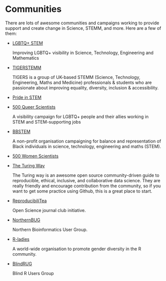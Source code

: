 # Communities

There are lots of awesome communities and campaigns working to provide support and create change in Science, STEMM, and more.
Here are a few of them:

* [LGBTQ+ STEM](https://lgbtstem.wordpress.com/)

    Improving LGBTQ+ visibility in Science, Technology, Engineering and Mathematics

* [TIGERSTEMM](https://www.tigerinstemm.org/)

    TIGERS is a group of UK-based STEMM (Science, Technology, Engineering, Maths and Medicine) professionals & students who are passionate about improving equality, diversity, inclusion & accessibility.

* [Pride in STEM](https://prideinstem.org/lgbtstemday/)
* [500 Queer Scientists](https://500queerscientists.com/)

    A visibility campaign for LGBTQ+ people and their allies working in STEM and STEM-supporting jobs


* [BBSTEM](https://bbstem.co.uk/)

    A non-profit organisation campaigning for balance and representation of Black individuals in science, technology, engineering and maths (STEM).


* [500 Women Scientists](https://500womenscientists.org/)


* [The Turing Way](https://the-turing-way.netlify.app/welcome)

    The Turing way is an awesome open source community-driven guide to reproducible, ethical, inclusive, and collaborative data science.
    They are really friendly and encourage contribution from the community, so if you want to get some practice using Github, this is a great place to start.

* [ReproducibiliTea](https://reproducibilitea.org/)

    Open Science journal club initiative.


* [NorthernBUG](https://northernbug.github.io/)

    Northern Bioinformatics User Group.

* [R-ladies](https://rladies.org/)

    A world-wide organisation to promote gender diversity in the R community.
    
* [BlindRUG](http://nfbnet.org/mailman/listinfo/blindrug_nfbnet.org)

    Blind R Users Group
    
